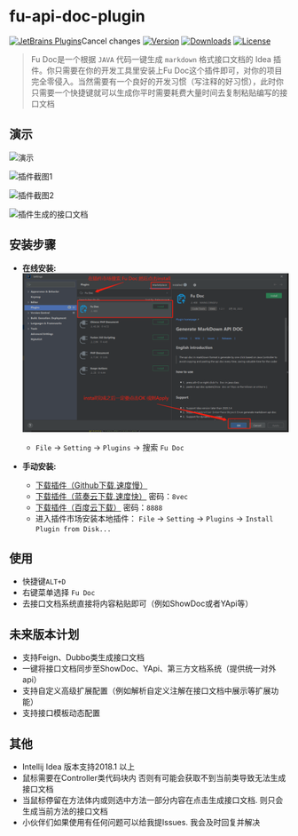 
# fu-api-doc-plugin

[![JetBrains Plugins](https://img.shields.io/jetbrains/plugin/v/19269-fu-doc.svg)](https://plugins.jetbrains.com/plugin/19269-fu-doc)Cancel changes
[![Version](http://phpstorm.espend.de/badge/19269/version)](https://plugins.jetbrains.com/plugin/19269-fu-doc/versions)
[![Downloads](https://img.shields.io/jetbrains/plugin/d/19269-fu-doc.svg)](https://plugins.jetbrains.com/plugin/19269-fu-doc)
[![License](https://img.shields.io/badge/license-MIT-red.svg)]()


> Fu Doc是一个根据 `JAVA` 代码一键生成 `markdown` 格式接口文档的 Idea 插件。你只需要在你的开发工具里安装上Fu Doc这个插件即可，对你的项目完全零侵入。当然需要有一个良好的开发习惯（写注释的好习惯），此时你只需要一个快捷键就可以生成你平时需要耗费大量时间去复制粘贴编写的接口文档



演示
---
![演示](https://user-images.githubusercontent.com/100477650/171110724-8a653d36-ee3d-4337-a662-1dc68d400e98.gif)

![插件截图1](https://user-images.githubusercontent.com/100477650/171110675-0822fee0-7a3e-4c59-b7cc-d645ac9feaee.png)

![插件截图2](https://user-images.githubusercontent.com/100477650/171111420-cc94d6de-7d83-4132-a97a-23b1ab6c5408.png)

![插件生成的接口文档](https://user-images.githubusercontent.com/100477650/171110794-b1aacc55-8ca1-4795-a018-9e429b62fa9f.png)


安装步骤
---

- **在线安装:**
![img.png](img.png)
    - `File` -> `Setting` -> `Plugins` -> 搜索 `Fu Doc`

- **手动安装:**
    - [下载插件（Github下载,速度慢）](https://github.com/wangdingfu/fu-api-doc-plugin/releases)
    - [下载插件（蓝奏云下载,速度快）](https://wwi.lanzoup.com/b0dy2hktg) 密码：`8vec`
    - [下载插件（百度云下载）](https://pan.baidu.com/s/1cC7thCMMdcRjh24sqU59tA?pwd=8888) 密码：`8888`
    - 进入插件市场安装本地插件： `File` -> `Setting` -> `Plugins`
      -> `Install Plugin from Disk...`
      

使用
----

- 快捷键`ALT+D`
- 右键菜单选择 `Fu Doc`
- 去接口文档系统直接将内容粘贴即可（例如ShowDoc或者YApi等）

未来版本计划
----

- 支持Feign、Dubbo类生成接口文档
- 一键将接口文档同步至ShowDoc、YApi、第三方文档系统（提供统一对外api）
- 支持自定义高级扩展配置（例如解析自定义注解在接口文档中展示等扩展功能）
- 支持接口模板动态配置

其他
---

- Intellij Idea 版本支持2018.1 以上
- 鼠标需要在Controller类代码块内 否则有可能会获取不到当前类导致无法生成接口文档
- 当鼠标停留在方法体内或则选中方法一部分内容在点击生成接口文档. 则只会生成当前方法的接口文档
- 小伙伴们如果使用有任何问题可以给我提Issues. 我会及时回复并解决
